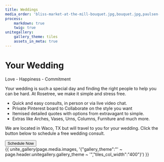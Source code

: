 ```yaml
---
title: Weddings
media_order: 'bliss-market-at-the-mill-bouquet.jpg,bouquet.jpg,paulsen-winters-boutonnieres.jpg,paulsen-winters-tablescape.jpg,paige-bouquet.jpg'
process:
    markdown: true
    twig: true
unitegallery:
    gallery_theme: tiles
    assets_in_meta: true
---
```


<div class="row">
        <div class="col-lg-4">
            <div class="card border-light mb-3">
                <div class="card-body">
                     <h1 class="card-title border border-gray rounded display-4 text-center mb-4 handwritten">
                         Your Wedding
                     </h1>
                     <p class="card-text h5 text-muted">
                        Love - Happiness - Commitment
                     </p>
                        <p class="card-text">Your wedding is such a special day and finding the right people to help you can be hard. At Rosetree, we make it simple and stress free.</p>
		        <ul>
		            <li>Quick and easy consults, in person or via live video chat.</li>
		            <li>Private Pinterest board to Collaborate on the style you want</li>
		            <li>Itemised detailed quotes with options from extravagant to simple.</li>
		            <li>Extras like Arches, Vases, Urns, Columns, Furniture and much more.</li>
		        </ul>
		        <p class="card-text">We are located in Waco, TX but will travel to you for your wedding. Click the button below to schedule a free wedding consult.</p>
		        <button class="btn btn-primary">Schedule Now</button>
                </div>
            </div>
    </div>
        <div class="col-lg-8">
            <div class="gallery-container {{ page.header.class }}">
		           {{ unite_gallery(page.media.images, '{"gallery_theme":"' ~ page.header.unitegallery.gallery_theme ~ '","tiles_col_width":"400"}') }}
            </div>
        </div>
    </div>
</div>
    